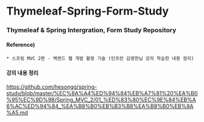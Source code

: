 # Thymeleaf-Spring-Form-Study

### Thymeleaf & Spring Intergration, Form Study Repository


#### Reference) 
	* 스프링 MVC 2편 - 백엔드 웹 개발 활용 기술 (인프런 김영한님 강의 학습한 내용 정리)

  
#### 강의 내용 정리
https://github.com/hesongg/spring-study/blob/master/%EC%8A%A4%ED%94%84%EB%A7%81%20%EA%B0%95%EC%9D%98/Spring_MVC_2/01_%ED%83%80%EC%9E%84%EB%A6%AC%ED%94%84_%EA%B8%B0%EB%B3%B8%EA%B8%B0%EB%8A%A5.md
